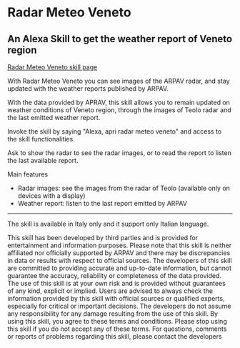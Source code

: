 # Radar Meteo Veneto
## An Alexa Skill to get the weather report of Veneto region

[Radar Meteo Veneto skill page](https://www.amazon.it/Beatrice-Guerra-Radar-Meteo-Veneto/dp/B0CXTFJJTZ/ref=sr_1_1?dib=eyJ2IjoiMSJ9.JKyPjuUP5NX2txPlFpvpGWOY0yX1c2Gz_b7NFO2677HF8HqaNp6kqgv0gelSsBE7fbrQyIL8Lwowe5qF4tE7sRzyMHdiCEngUatQidZp-1cr9ZW3Hcz9hWawji2A_EfZlCFJQqh8KLcCxP7rUH0zHXWQiWzWZaLdvG_7N3aHqy5HNR_vftsjucLDjjvkTeLMEn0yNHikB8ZLbnfODGfk_6To1tdjeXv0zYFY-eAGsNI.uDhIXYec1e-VvkoWZ7mgJdg8uK2IafG7tJ4dxOAzVGk&dib_tag=se&qid=1715798995&rnid=13944606031&s=alexa-skills&sr=1-1)

With Radar Meteo Veneto you can see images of the ARPAV radar, and stay updated with the weather reports published by ARPAV.

With the data provided by APRAV, this skill allows you to remain updated on weather conditions of Veneto region, through the images of Teolo radar and the last emitted weather report.

Invoke the skill by saying "Alexa, apri radar meteo veneto" and access to the skill functionalities.

Ask to show the radar to see the radar images, or to read the report to listen the last available report.

Main features
- Radar images: see the images from the radar of Teolo (available only on devices with a display)
- Weather report: listen to the last report emitted by ARPAV

---

The skill is available in Italy only and it support only Italian language.

This skill has been developed by third parties and is provided for entertainment and information purposes.
Please note that this skill is neither affiliated nor officially supported by ARPAV and there may be discrepancies in data or results with respect to official sources. 
The developers of this skill are committed to providing accurate and up-to-date information, but cannot guarantee the accuracy, reliability or completeness of the data provided.
The use of this skill is at your own risk and is provided without guarantees of any kind, explicit or implied.
Users are advised to always check the information provided by this skill with official sources or qualified experts, especially for critical or important decisions.
The developers do not assume any responsibility for any damage resulting from the use of this skill.
By using this skill, you agree to these terms and conditions.
Please stop using this skill if you do not accept any of these terms.
For questions, comments or reports of problems regarding this skill, please contact the developers
